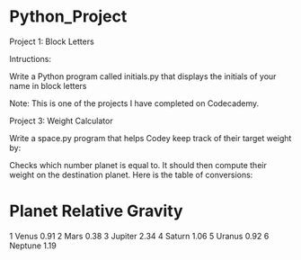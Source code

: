 # Python_Project

Project 1: Block Letters

Intructions:

Write a Python program called initials.py that displays the initials of your name in block letters

Note: This is one of the projects I have completed on Codecademy.


Project 3: Weight Calculator

Write a space.py program that helps Codey keep track of their target weight by:

Checks which number planet is equal to.
It should then compute their weight on the destination planet.
Here is the table of conversions:

#	Planet	Relative Gravity
1	Venus	0.91
2	Mars	0.38
3	Jupiter	2.34
4	Saturn	1.06
5	Uranus	0.92
6	Neptune	1.19